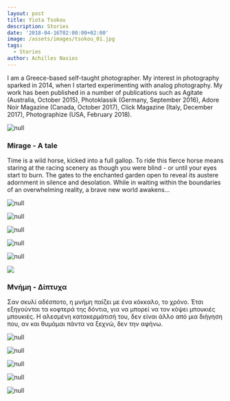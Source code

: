```yaml
---
layout: post
title: Yiota Tsokou
description: Stories
date: '2018-04-16T02:00:00+02:00'
image: /assets/images/tsokou_01.jpg
tags:
  - Stories
author: Achilles Nasios
---
```

I am a Greece-based self-taught photographer. My interest in photography sparked in 2014, when I started experimenting with analog photography. My work has been published in a number of publications such as Agitate (Australia, October 2015), Photoklassik (Germany, September 2016), Adore Noir Magazine (Canada, October 2017), Click Magazine (Italy, December 2017), Photographize (USA, February 2018).

![null](/assets/images/tsokou-presentation-metamorphosis.jpg#full)

### Mirage - A tale

Time is a wild horse, kicked into a full gallop.  To ride this fierce horse means staring at the racing scenery as though you were blind - or until your eyes start to burn. The gates to the enchanted garden open to reveal its austere adornment in silence and desolation.  While in waiting within the boundaries of an overwhelming reality, a brave new world awakens...

![null](/assets/images/tsokou_01.jpg)

![null](/assets/images/tsokou_02.jpg)

![null](/assets/images/tsokou_03.jpg)

![null](/assets/images/tsokou_04.jpg)

![null](/assets/images/tsokou_05.jpg)


![](/assets/images/tsokou-s2-parousiasi.jpg#full)

### Μνήμη - Δίπτυχα

Σαν σκυλί αδέσποτο, η μνήμη παίζει με ένα κόκκαλο, το χρόνο. Έτσι εξηγούνται τα κοφτερά της δόντια,  για να μπορεί να τον κόψει μπουκιές μπουκιές. Η αλεσμένη κατακερμάτισή του, δεν είναι άλλο από μια διήγηση που, αν και θυμάμαι πάντα να ξεχνώ, δεν την αφήνω.

![null](/assets/images/1.jpg)

![null](/assets/images/2.jpg)

![null](/assets/images/3.jpg)

![null](/assets/images/4.jpg)

![null](/assets/images/5.jpg)
